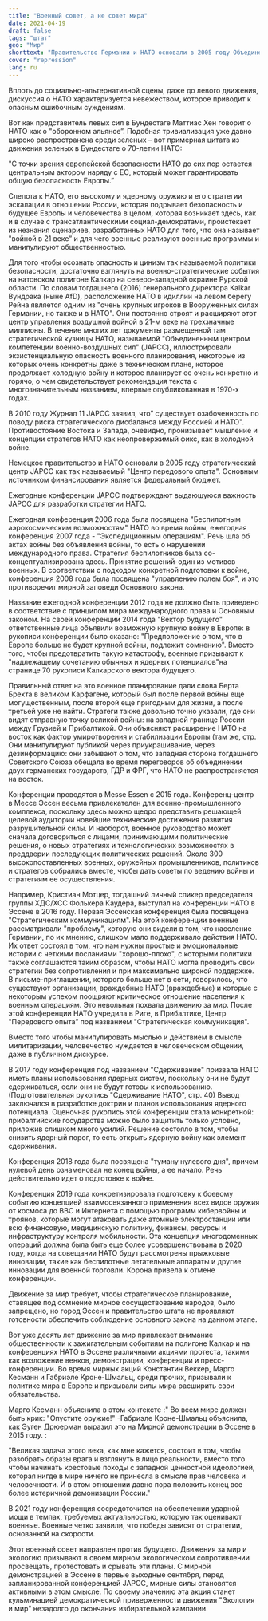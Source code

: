 ```yaml
---
title: "Военный совет, а не совет мира"
date: 2021-04-19
draft: false
tags: "штат"
geo: "Мир"
shorttext: "Правительство Германии и НАТО основали в 2005 году Объединенный центр компетенции в области авиации как так называемый центр передового опыта."
cover: "repression"
lang: ru
---
```


Вплоть до социально-альтернативной сцены, даже до левого движения, дискуссия о НАТО характеризуется невежеством, которое приводит к опасным ошибочным суждениям.

Вот как представитель левых сил в Бундестаге Маттиас Хен говорит о НАТО как о "оборонном альянсе”. Подобная тривиализация уже давно широко распространена среди зеленых – вот примерная цитата из движения зеленых в Бундестаге о 70-летии НАТО:

"С точки зрения европейской безопасности НАТО до сих пор остается центральным актором наряду с ЕС, который может гарантировать общую безопасность Европы.”

Слепота к НАТО, его высокому и ядерному оружию и его стратегии эскалации в отношении России, которая подрывает безопасность и будущее Европы и человечества в целом, которая возникает здесь, как и в случае с трансатлантическими социал-демократами, проистекает из незнания сценариев, разработанных НАТО для того, что она называет "войной в 21 веке” и для чего военные реализуют военные программы и манипулируют общественностью.

Для того чтобы осознать опасность и цинизм так называемой политики безопасности, достаточно взглянуть на военно-стратегические события на натовском полигоне Калкар на северо-западной окраине Рурской области. По словам тогдашнего (2016) генерального директора Kalkar Вундрака (ныне AfD), расположение НАТО в идиллии на левом берегу Рейна является одним из "очень крупных игроков в Вооруженных силах Германии, но также и в НАТО". Они постоянно строят и расширяют этот центр управления воздушной войной в 21-м веке на трехзначные миллионы. В течение многих лет документы размещенной там стратегической кузницы НАТО, называемой "Объединенным центром компетенции военно-воздушных сил" (JAPCC), иллюстрировали экзистенциальную опасность военного планирования, некоторые из которых очень конкретны даже в техническом плане, которое продолжает холодную войну и которое планирует ее очень конкретно и горячо, о чем свидетельствует рекомендация текста с многозначительным названием, впервые опубликованная в 1970-х годах.

В 2010 году Журнал 11 JAPCC заявил, что” существует озабоченность по поводу риска стратегического дисбаланса между Россией и НАТО". Противостояние Востока и Запада, очевидно, пронизывает мышление и концепции стратегов НАТО как неопровержимый фикс, как в холодной войне.

Немецкое правительство и НАТО основали в 2005 году стратегический центр JAPCC как так называемый "Центр передового опыта". Основным источником финансирования является федеральный бюджет.

Ежегодные конференции JAPCC подтверждают выдающуюся важность JAPCC для разработки стратегии НАТО.

Ежегодная конференция 2006 года была посвящена "Беспилотным аэрокосмическим возможностям" НАТО во время войны, ежегодная конференция 2007 года - "Экспедиционным операциям". Речь шла об актах войны без объявления войны, то есть о нарушении международного права. Стратегия беспилотников была со-концептуализирована здесь. Принятие решений-один из мотивов военных. В соответствии с подходом конкретной подготовки к войне, конференция 2008 года была посвящена "управлению полем боя", и это противоречит мирной заповеди Основного закона.

Название ежегодной конференции 2012 года не должно быть приведено в соответствие с принципом мира международного права и Основным законом. На своей конференции 2014 года "Вектор будущего" ответственные лица объявили возможную крупную войну в Европе: в рукописи конференции было сказано: "Предположение о том, что в Европе больше не будет крупной войны, подлежит сомнению". Вместо того, чтобы предотвратить такую катастрофу, военные призывают к "надлежащему сочетанию обычных и ядерных потенциалов"на странице 70 рукописи Калкарского вектора будущего.

Правильный ответ на это военное планирование дали слова Берта Брехта в великом Карфагене, который был после первой войны еще могущественным, после второй еще пригодным для жизни, а после третьей уже не найти. Стратеги также довольно точно указали, где они видят отправную точку великой войны: на западной границе России между Грузией и Прибалтикой. Они объясняют расширение НАТО на восток как фактор умиротворения и стабилизации Европы (там же, стр. Они манипулируют публикой через приукрашивание, через дезинформацию: они забывают о том, что западная сторона тогдашнего Советского Союза обещала во время переговоров об объединении двух германских государств, ГДР и ФРГ, что НАТО не распространяется на восток.

Конференции проводятся в Messe Essen с 2015 года. Конференц-центр в Мессе Эссен весьма привлекателен для военно-промышленного комплекса, поскольку здесь можно щедро представить решающей целевой аудитории новейшие технические достижения развития разрушительной силы. И наоборот, военное руководство может сначала договориться с лицами, принимающими политические решения, о новых стратегиях и технологических возможностях в преддверии последующих политических решений. Около 300 высокопоставленных военных, оружейных промышленников, политиков и стратегов собрались вместе, чтобы дать советы по ведению войны и стратегиям ее осуществления.

Например, Кристиан Мотцер, тогдашний личный спикер председателя группы ХДС/ХСС Фолькера Каудера, выступал на конференции НАТО в Эссене в 2016 году. Первая Эссенская конференция была посвящена "Стратегическим коммуникациям". На этой конференции военные рассматривали "проблему", которую они видели в том, что население Германии, по их мнению, слишком мало поддерживало действия НАТО. Их ответ состоял в том, что нам нужны простые и эмоциональные истории с четкими посланиями "хорошо-плохо", с которыми политики также соглашаются таким образом, чтобы НАТО могла проводить свои стратегии без сопротивления и при максимально широкой поддержке. В письме-приглашении, которого больше нет в сети, говорилось, что существуют организации, враждебные НАТО (враждебные) и которые с некоторым успехом поощряют критическое отношение населения к военным операциям. Это невольная похвала движению за мир. После этой конференции НАТО учредила в Риге, в Прибалтике, Центр "Передового опыта” под названием "Стратегическая коммуникация".

Вместо того чтобы манипулировать мыслью и действием в смысле милитаризации, человечество нуждается в человеческом общении, даже в публичном дискурсе.

В 2017 году конференция под названием "Сдерживание" призвала НАТО иметь планы использования ядерных систем, поскольку они не будут сдерживаться, если они не будут готовы к использованию. (Подготовительная рукопись "Сдерживание НАТО", стр. 40) Вывод заключался в разработке доктрин и планов использования ядерного потенциала. Оценочная рукопись этой конференции стала конкретной: прибалтийские государства можно было защитить только условно, приложив слишком много усилий. Решение состояло в том, чтобы снизить ядерный порог, то есть открыть ядерную войну как элемент сдерживания.

Конференция 2018 года была посвящена "туману нулевого дня", причем нулевой день ознаменовал не конец войны, а ее начало. Речь действительно идет о подготовке к войне.

Конференция 2019 года конкретизировала подготовку к боевому событию концепцией взаимосвязанного применения всех видов оружия от космоса до ВВС и Интернета с помощью программ кибервойны и троянов, которые могут атаковать даже атомные электростанции или всю финансовую, медицинскую политику, финансы, ресурсы и инфраструктуру контроля мобильности. Эта концепция многодоменных операций должна была быть еще более усовершенствована в 2020 году, когда на совещании НАТО будут рассмотрены прыжковые инновации, такие как беспилотные летательные аппараты и другие инновации для военной торговли. Корона привела к отмене конференции.

Движение за мир требует, чтобы стратегическое планирование, ставящее под сомнение мирное сосуществование народов, было запрещено, но город Эссен и правительство штата не проявляют готовности обеспечить соблюдение основного закона на данном этапе.

Вот уже десять лет движение за мир привлекает внимание общественности к зажигательным событиям на полигоне Калкар и на конференциях НАТО в Эссене различными акциями протеста, такими как возложение венков, демонстрации, конференции и пресс-конференции. Во время мирных акций Константин Веккер, Марго Кесманн и Габриэле Кроне-Шмальц, среди прочих, призывали к политике мира в Европе и призывали силы мира расширить свои обязательства.

Марго Кесманн объяснила в этом контексте :" Во всем мире должен быть крик: "Опустите оружие!" -Габриэле Кроне-Шмальц объяснила, как Эуген Дрюерман выразил это на Мирной демонстрации в Эссене в 2015 году. :

"Великая задача этого века, как мне кажется, состоит в том, чтобы разобрать образы врага и взглянуть в лицо реальности, вместо того чтобы начинать крестовые походы с западной ценностной идеологией, которая нигде в мире ничего не принесла в смысле прав человека и человечности. И в этом отношении давно пора положить конец все более истеричной демонизации России."

В 2021 году конференция сосредоточится на обеспечении ударной мощи в темпах, требуемых актуальностью, которую так оценивают военные. Военные четко заявили, что победы зависят от стратегии, основанной на скорости.

Этот военный совет направлен против будущего. Движения за мир и экологию призывают в своем мирном экологическом сопротивлении просвещать, протестовать и срывать эти планы. С мирной демонстрацией в Эссене в первые выходные сентября, перед запланированной конференцией JAPCC, мирные силы становятся активными в этом смысле. По своему значению эта акция станет кульминацией демократической приверженности движения "Экология и мир" незадолго до окончания избирательной кампании.
